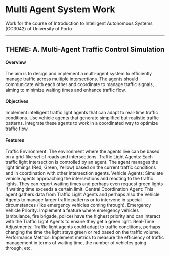 # Multi Agent System Work
Work for the course of Introduction to Intelligent Autonomous Systems (CC3042) of University of Porto

---

## THEME: A. Multi-Agent Traffic Control Simulation

#### Overview
The aim is to design and implement a multi-agent system to efficiently manage traffic across multiple intersections. The agents should communicate with each other and coordinate to manage traffic signals, aiming to minimize waiting times and enhance traffic flow.

#### Objectives
Implement intelligent traffic light agents that can adapt to real-time traffic conditions.
Use vehicle agents that generate simplified but realistic traffic patterns.
Integrate these agents to work in a coordinated way to optimize traffic flow.
#### Features
Traffic Environment: The environment where the agents live can be based on a grid-like set of roads and intersections.
Traffic Light Agents: Each traffic light intersection is controlled by an agent. The agent manages the light timings (Red, Green, Yellow) based on the current traffic conditions and in coordination with other intersection agents.
Vehicle Agents: Simulate vehicle agents approaching the intersections and reacting to the traffic lights. They can report waiting times and perhaps even request green lights if waiting time exceeds a certain limit.
Central Coordination Agent: This agent gathers data from Traffic Light Agents and perhaps also the Vehicle Agents to manage larger traffic patterns or to intervene in special circumstances (like emergency vehicles coming through).
Emergency Vehicle Priority: Implement a feature where emergency vehicles (ambulance, fire brigade, police) have the highest priority and can interact with the Traffic Light Agents to ensure they get a green light.
Real-Time Adjustments: Traffic light agents could adapt to traffic conditions, perhaps changing the time the light stays green or red based on the traffic volume.
Performance Metrics: Implement metrics to measure the efficiency of traffic management in terms of waiting time, the number of vehicles going through, etc.
